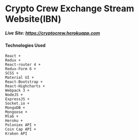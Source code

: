 # Crypto Crew Exchange Stream Website(IBN)

##### Live Site: <a href="https://cryptocrew.herokuapp.com" target="_blank">https://cryptocrew.herokuapp.com</a>

#### Technologies Used

```
React + 
Redux + 
React-router 4 + 
Redux-Form 6 + 
SCSS + 
Material UI + 
React-Bootstrap + 
React-Highcharts +
Webpack 3 +
NodeJS +
ExpressJS +
Socket.io +
MongoDB +
Mongoose +
Mlab +
Heroku +
Poloniex API +
Coin Cap API +
Kraken API
```